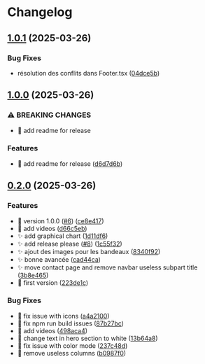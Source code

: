 # Changelog

## [1.0.1](https://github.com/Foxon-Consulting/nextjs-website/compare/1.0.0...1.0.1) (2025-03-26)


### Bug Fixes

* résolution des conflits dans Footer.tsx ([04dce5b](https://github.com/Foxon-Consulting/nextjs-website/commit/04dce5bdb4d7543793475a3afe1930b68c920bc0))

## [1.0.0](https://github.com/Foxon-Consulting/nextjs-website/compare/0.2.0...1.0.0) (2025-03-26)


### ⚠ BREAKING CHANGES

* :memo: add readme for release

### Features

* :memo: add readme for release ([d6d7d6b](https://github.com/Foxon-Consulting/nextjs-website/commit/d6d7d6bd195fbc432aba1f033476de4c59e819dc))

## [0.2.0](https://github.com/Foxon-Consulting/nextjs-website/compare/v0.1.0...0.2.0) (2025-03-26)


### Features

* :bookmark: version 1.0.0 ([#6](https://github.com/Foxon-Consulting/nextjs-website/issues/6)) ([ce8e417](https://github.com/Foxon-Consulting/nextjs-website/commit/ce8e4173b4cf3df7ac726fa42af31c12445b0dc1))
* :lipstick: add videos ([d66c5eb](https://github.com/Foxon-Consulting/nextjs-website/commit/d66c5eb3a534c468b81f3aa796812d37789c3e0d))
* :sparkles: add graphical chart ([1d11df6](https://github.com/Foxon-Consulting/nextjs-website/commit/1d11df646fc5937d02ee9a68e4138ce553dac3f9))
* :sparkles: add release please ([#8](https://github.com/Foxon-Consulting/nextjs-website/issues/8)) ([1c55f32](https://github.com/Foxon-Consulting/nextjs-website/commit/1c55f32cb34a52d32a9d9c82cd28738de8da289f))
* :sparkles: ajout des images pour les bandeaux ([8340f92](https://github.com/Foxon-Consulting/nextjs-website/commit/8340f92218274e51aaf98104d96a785cc0d7df87))
* :sparkles: bonne avancée ([cad44ca](https://github.com/Foxon-Consulting/nextjs-website/commit/cad44ca2e0abd232c14d26250ca1f0d4866bb126))
* :sparkles: move contact page and remove navbar useless subpart title ([3b8e465](https://github.com/Foxon-Consulting/nextjs-website/commit/3b8e465c89714dca4f7e884672fdb390dc1b89b3))
* :tada: first version ([223de1c](https://github.com/Foxon-Consulting/nextjs-website/commit/223de1cd32e7698d60b60396151a69bb8cd4fa26))


### Bug Fixes

* :bug: fix issue with icons ([a4a2100](https://github.com/Foxon-Consulting/nextjs-website/commit/a4a21005213f005207fc570d6e10ba9410b686f2))
* :green_heart: fix npm run build issues ([87b27bc](https://github.com/Foxon-Consulting/nextjs-website/commit/87b27bca95a6e5da16634ac3f336e5302cb6fce4))
* :lipstick: add videos ([498aca4](https://github.com/Foxon-Consulting/nextjs-website/commit/498aca463de9264e6806f2c2892c9e34ebc986dd))
* :lipstick: change text in hero section to white ([13b64a8](https://github.com/Foxon-Consulting/nextjs-website/commit/13b64a8da19c294ccff6d7e8cdfb86c4f8627482))
* :lipstick: fix issue with color mode ([237c48d](https://github.com/Foxon-Consulting/nextjs-website/commit/237c48d4a4656d2651ff4ce55e2f16c3aa447f44))
* :lipstick: remove useless columns ([b0987f0](https://github.com/Foxon-Consulting/nextjs-website/commit/b0987f0e4b5eca93ecb01279eac5211edc66cff5))
